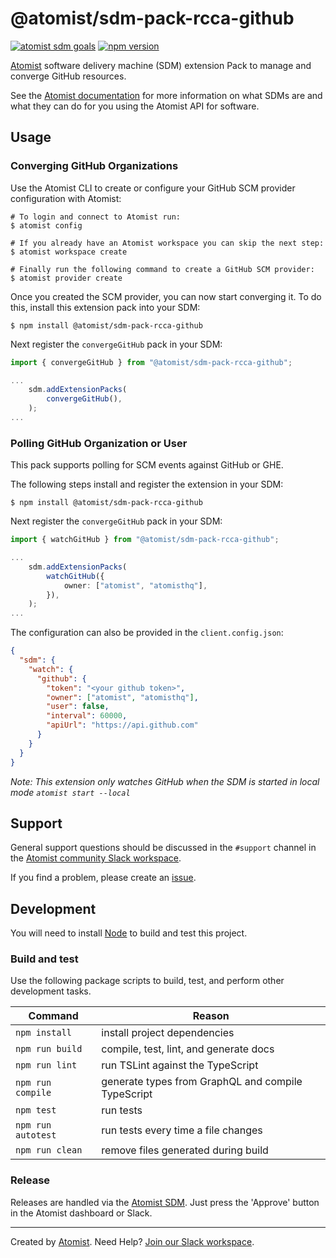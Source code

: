 # @atomist/sdm-pack-rcca-github

[![atomist sdm goals](http://badge.atomist.com/T29E48P34/atomist/sdm-pack-rcca-github/5c16710c-8f0f-4807-b550-4a7077ed82c4)](https://app.atomist.com/workspace/T29E48P34)
[![npm version](https://img.shields.io/npm/v/@atomist/sdm-pack-rcca-github.svg)](https://www.npmjs.com/package/@atomist/sdm-pack-rcca-github)

[Atomist][atomist] software delivery machine (SDM) extension Pack 
to manage and converge GitHub resources.

See the [Atomist documentation][atomist-doc] for more information on
what SDMs are and what they can do for you using the Atomist API for
software.

[atomist-doc]: https://docs.atomist.com/ (Atomist Documentation)

## Usage

### Converging GitHub Organizations

Use the Atomist CLI to create or configure your GitHub SCM provider
configuration with Atomist:

```
# To login and connect to Atomist run:
$ atomist config

# If you already have an Atomist workspace you can skip the next step:
$ atomist workspace create

# Finally run the following command to create a GitHub SCM provider:
$ atomist provider create
```

Once you created the SCM provider, you can now start converging it. To
do this, install this extension pack into your SDM:

```
$ npm install @atomist/sdm-pack-rcca-github
```

Next register the `convergeGitHub` pack in your SDM:

```typescript
import { convergeGitHub } from "@atomist/sdm-pack-rcca-github";

...
    sdm.addExtensionPacks(
        convergeGitHub(),
    );
...
```

### Polling GitHub Organization or User

This pack supports polling for SCM events against GitHub or GHE.

The following steps install and register the extension in your SDM:

```
$ npm install @atomist/sdm-pack-rcca-github
```

Next register the `convergeGitHub` pack in your SDM:

```typescript
import { watchGitHub } from "@atomist/sdm-pack-rcca-github";

...
    sdm.addExtensionPacks(
        watchGitHub({
            owner: ["atomist", "atomisthq"],
        }),
    );
...
```

The configuration can also be provided in the `client.config.json`:

```json
{
  "sdm": {
    "watch": {
      "github": {
        "token": "<your github token>",
        "owner": ["atomist", "atomisthq"],
        "user": false,
        "interval": 60000,
        "apiUrl": "https://api.github.com"        
      }
    }
  }
}
```

_Note: This extension only watches GitHub when the SDM is started in local mode `atomist start --local`_ 

## Support

General support questions should be discussed in the `#support`
channel in the [Atomist community Slack workspace][slack].

If you find a problem, please create an [issue][].

[issue]: https://github.com/atomist/sdm-pack-docker/issues

## Development

You will need to install [Node][node] to build and test this project.

[node]: https://nodejs.org/ (Node.js)

### Build and test

Use the following package scripts to build, test, and perform other
development tasks.

Command | Reason
------- | ------
`npm install` | install project dependencies
`npm run build` | compile, test, lint, and generate docs
`npm run lint` | run TSLint against the TypeScript
`npm run compile` | generate types from GraphQL and compile TypeScript
`npm test` | run tests
`npm run autotest` | run tests every time a file changes
`npm run clean` | remove files generated during build

### Release

Releases are handled via the [Atomist SDM][atomist-sdm].  Just press
the 'Approve' button in the Atomist dashboard or Slack.

[atomist-sdm]: https://github.com/atomist/atomist-sdm (Atomist Software Delivery Machine)

---

Created by [Atomist][atomist].
Need Help?  [Join our Slack workspace][slack].

[atomist]: https://atomist.com/ (Atomist - How Teams Deliver Software)
[slack]: https://join.atomist.com/ (Atomist Community Slack)

[atomist]: https://atomist.com/ (Atomist - Development Automation)
[slack]: https://join.atomist.com/ (Atomist Community Slack)
